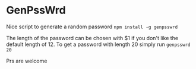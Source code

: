 # GenPssWrd

Nice script to generate a random password
`npm install -g genpsswrd`

The length of the password can be chosen with $1 if you don't like the default length of 12. To get a password with length 20 simply run `genpsswrd 20`

Prs are welcome
